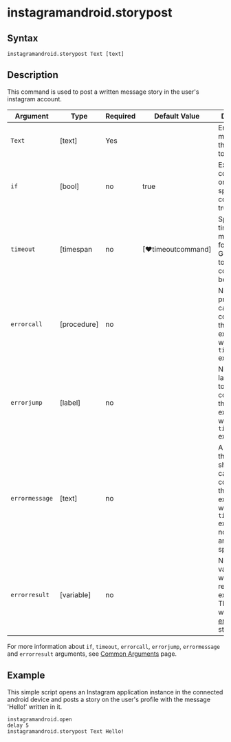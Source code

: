 ﻿# instagramandroid.storypost

## Syntax

```G1ANT
instagramandroid.storypost Text [text]
```

## Description

This command is used to post a written message story in the user's instagram account.

| Argument         | Type       | Required | Default Value                                               | Description |
| ---------------- | ---------- | -------- | ----------------------------------------------------------- | ----------- |
| `Text`    | [text]     | Yes      |                                                             |Enter the message text that you want to post.  |
| `if`             | [bool]     | no       | true                                                        | Executes the command only if a specified condition is true   |
| `timeout`        | [timespan  | no       | [♥timeoutcommand]                                           | Specifies time in milliseconds for G1ANT.Robot to wait for the command to be executed |
| `errorcall`      | [procedure]| no       |                                                             | Name of a procedure to call when the command throws an exception or when a given `timeout` expires |
| `errorjump`      | [label]    | no       |                                                             | Name of the label to jump to when the command throws an exception or when a given `timeout` expires |
| `errormessage`   | [text]     | no       |                                                             | A message that will be shown in case the command throws an exception or when a given `timeout` expires, and no `errorjump` argument is specified |
| `errorresult`    | [variable] | no       |                                                             | Name of a variable that will store the returned exception. The variable will be of [error](https://manual.g1ant.com/link/G1ANT.Language/G1ANT.Language/Structures/ErrorStructure.md) structure  |

For more information about `if`, `timeout`, `errorcall`, `errorjump`, `errormessage` and `errorresult` arguments, see [Common Arguments](https://manual.g1ant.com/link/G1ANT.Manual/appendices/common-arguments.md) page.

## Example

This simple script opens an Instagram application instance in the connected android device and posts a story on the user's profile with the message 'Hello!' written in it.

```G1ANT
instagramandroid.open
delay 5
instagramandroid.storypost Text Hello!

```
